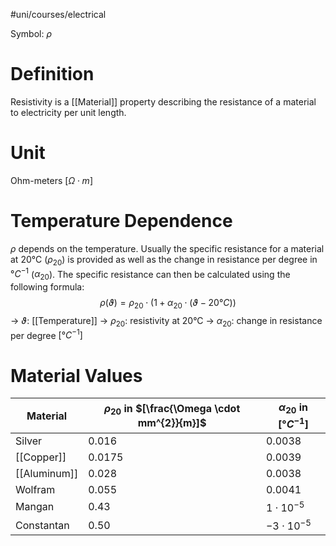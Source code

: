 #uni/courses/electrical 

Symbol: $\rho$

# Definition

Resistivity is a [[Material]] property describing the resistance of a material to electricity per unit length.

# Unit

Ohm-meters $[\Omega \cdot m]$

# Temperature Dependence

$\rho$ depends on the temperature. Usually the specific resistance for a material at 20°C ($\rho_{20}$) is provided as well as the change in resistance per degree in $°C^{-1}$ ($\alpha_{20}$). The specific resistance can then be calculated using the following formula:
$$
\rho(\vartheta) = \rho_{20} \cdot (1 + \alpha_{20} \cdot (\vartheta - 20°C))
$$
-> $\vartheta$: [[Temperature]]
-> $\rho_{20}$: resistivity at 20°C
-> $\alpha_{20}$: change in resistance per degree $[°C^{-1}]$

# Material Values

| Material     | $\rho_{20}$ in $[\frac{\Omega \cdot mm^{2}}{m}]$ | $\alpha_{20}$ in $[°C^{-1}]$ |
| ------------ | ------------------------------------------------ | ---------------------------- |
| Silver       | $0.016$                                          | $0.0038$                     |
| [[Copper]]   | $0.0175$                                         | $0.0039$                     |
| [[Aluminum]] | $0.028$                                          | $0.0038$                     |
| Wolfram      | $0.055$                                          | $0.0041$                     |
| Mangan       | $0.43$                                           | $1 \cdot 10^{-5}$            |
| Constantan   | $0.50$                                           | $-3 \cdot 10^{-5}$           |
